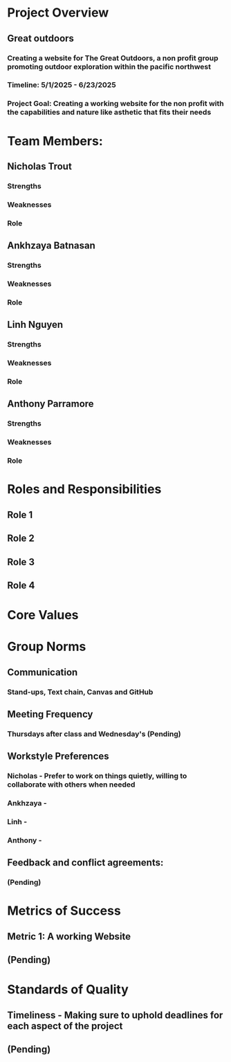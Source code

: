 # Project Overview
## Great outdoors
### Creating a website for The Great Outdoors, a non profit group promoting outdoor exploration within the pacific northwest
### Timeline: 5/1/2025 - 6/23/2025
### Project Goal: Creating a working website for the non profit with the capabilities and nature like asthetic that fits their needs

 

# Team Members:
## Nicholas Trout
### Strengths
### Weaknesses
### Role

## Ankhzaya Batnasan
### Strengths
### Weaknesses
### Role

## Linh Nguyen
### Strengths
### Weaknesses
### Role

## Anthony Parramore
### Strengths
### Weaknesses
### Role
 
# Roles and Responsibilities
## Role 1
## Role 2
## Role 3
## Role 4
 
# Core Values

 
# Group Norms
## Communication
### Stand-ups, Text chain, Canvas and GitHub
## Meeting Frequency
### Thursdays after class and Wednesday's (Pending)
## Workstyle Preferences
### Nicholas - Prefer to work on things quietly, willing to collaborate with others when needed
### Ankhzaya - 
### Linh - 
### Anthony -
## Feedback and conflict agreements:
### (Pending)
 
# Metrics of Success
## Metric 1: A working Website
## (Pending)

# Standards of Quality
## Timeliness - Making sure to uphold deadlines for each aspect of the project
## (Pending)


